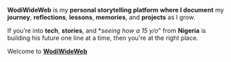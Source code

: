 **WodiWideWeb** is my **personal storytelling platform** **where I document** my **journey**, **reflections**, **lessons**, **memories**, and **projects** as I grow. 

If you’re into **tech**, **stories**, and **seeing how a 15 y/o*" from **Nigeria** is building his future one line at a time, then you're at the right place. 

Welcome to [**WodiWideWeb**](https://wodiwideweb.netlify.app)